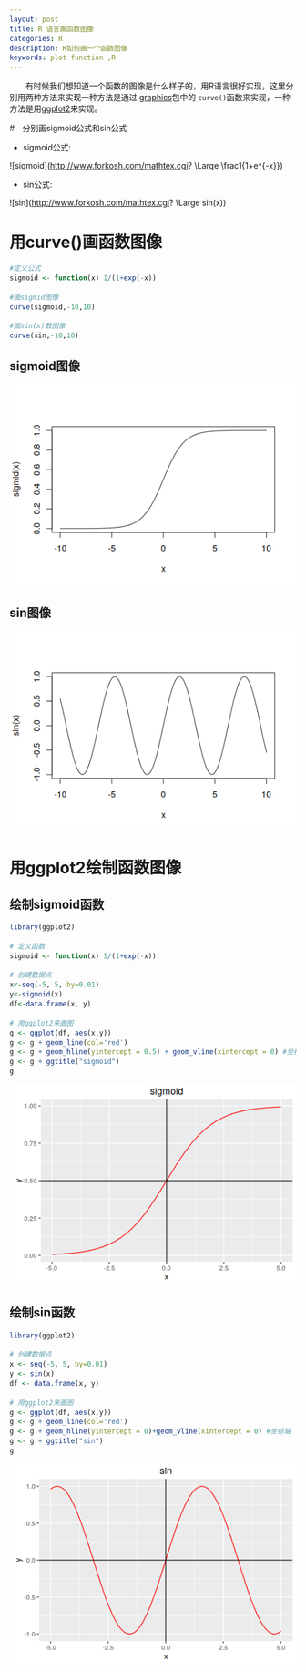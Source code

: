 ```yaml
---
layout: post
title: R 语言画函数图像
categories: R
description: R如何画一个函数图像
keywords: plot function ,R
---
```


　　有时候我们想知道一个函数的图像是什么样子的，用R语言很好实现，这里分别用两种方法来实现一种方法是通过 [graphics](https://stat.ethz.ch/R-manual/R-devel/library/graphics/html/00Index.html)包中的
`curve()`函数来实现，一种方法是用[ggplot2](https://cran.r-project.org/web/packages/ggplot2/index.html)来实现。

#　分别画sigmoid公式和sin公式

* sigmoid公式:  

![sigmoid](http://www.forkosh.com/mathtex.cgi? \Large \frac1{1+e^{-x}})

* sin公式:  

![sin](http://www.forkosh.com/mathtex.cgi? \Large sin(x))


# 用curve()画函数图像

```r
#定义公式
sigmoid <- function(x) 1/(1+exp(-x))

#画sigmid图像
curve(sigmoid,-10,10)

#画sin(x)数图像
curve(sin,-10,10)
```

## sigmoid图像

![sigmoid](/images/posts/R/sigmoid_curve.png)

## sin图像
![sin](/images/posts/R/sin_curve.png)

# 用ggplot2绘制函数图像

## 绘制sigmoid函数

```r
library(ggplot2)

# 定义函数
sigmoid <- function(x) 1/(1+exp(-x))

# 创建数据点
x<-seq(-5, 5, by=0.01)
y<-sigmoid(x)
df<-data.frame(x, y)

# 用ggplot2来画图
g <- ggplot(df, aes(x,y))
g <- g + geom_line(col='red')
g <- g + geom_hline(yintercept = 0.5) + geom_vline(xintercept = 0) #坐标轴
g <- g + ggtitle("sigmoid")
g

```

![sigmoid](/images/posts/R/sigmoid_ggplot2.png)

## 绘制sin函数

```r
library(ggplot2)

# 创建数据点
x <- seq(-5, 5, by=0.01)
y <- sin(x)
df <- data.frame(x, y)

# 用ggplot2来画图
g <- ggplot(df, aes(x,y))
g <- g + geom_line(col='red')
g <- g + geom_hline(yintercept = 0)+geom_vline(xintercept = 0) #坐标轴
g <- g + ggtitle("sin")
g

```

![sigmoid](/images/posts/R/sin_ggplot2.png)